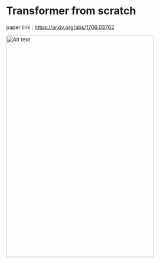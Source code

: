 # Transformer from scratch 

paper link : https://arxiv.org/abs/1706.03762

<img src="https://machinelearningmastery.com/wp-content/uploads/2021/08/attention_research_1.png" width="400" height="600" alt="Alt text">
